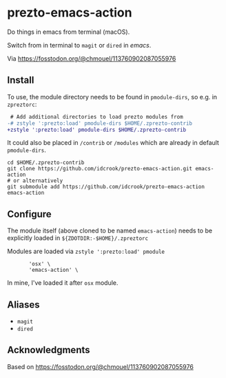prezto-emacs-action
===================

Do things in emacs from terminal (macOS).

Switch from in terminal to `magit` or `dired` in *emacs*.

Via https://fosstodon.org/@chmouel/113760902087055976

Install
-------

To use, the module directory needs to be found in `pmodule-dirs`, so e.g. in `zpreztorc`:

```diff
 # Add additional directories to load prezto modules from
-# zstyle ':prezto:load' pmodule-dirs $HOME/.zprezto-contrib
+zstyle ':prezto:load' pmodule-dirs $HOME/.zprezto-contrib
```

It could also be placed in `/contrib` or `/modules` which are already in default `pmodule-dirs`.

```shell
cd $HOME/.zprezto-contrib
git clone https://github.com/idcrook/prezto-emacs-action.git emacs-action
# or alternatively
git submodule add https://github.com/idcrook/prezto-emacs-action emacs-action
```

Configure
---------

The module itself (above cloned to be named `emacs-action`) needs to be explicitly loaded in `${ZDOTDIR:-$HOME}/.zpreztorc`

Modules are loaded via `zstyle ':prezto:load' pmodule`

```
       'osx' \
       'emacs-action' \
```

In mine, I've loaded it after `osx` module.

Aliases
-------

-	`magit`
-	`dired`

Acknowledgments
---------------

Based on https://fosstodon.org/@chmouel/113760902087055976
